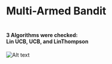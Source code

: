 <h1> Multi-Armed Bandit <h1>

<h4> 3 Algorithms were checked: <br>
 Lin UCB, UCB, and LinThompson </h4>


![Alt text](relative/path/to/myplot.png?raw=true "Title")